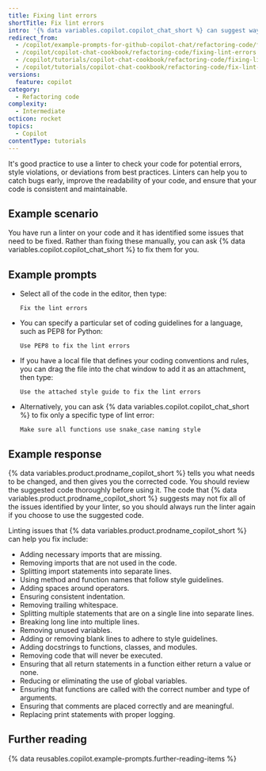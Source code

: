 ```yaml
---
title: Fixing lint errors
shortTitle: Fix lint errors
intro: '{% data variables.copilot.copilot_chat_short %} can suggest ways to fix issues identified by a code linter.'
redirect_from:
  - /copilot/example-prompts-for-github-copilot-chat/refactoring-code/fixing-lint-errors
  - /copilot/copilot-chat-cookbook/refactoring-code/fixing-lint-errors
  - /copilot/tutorials/copilot-chat-cookbook/refactoring-code/fixing-lint-errors
  - /copilot/tutorials/copilot-chat-cookbook/refactoring-code/fix-lint-errors
versions:
  feature: copilot
category:
  - Refactoring code
complexity:
  - Intermediate
octicon: rocket
topics:
  - Copilot
contentType: tutorials
---
```


It's good practice to use a linter to check your code for potential errors, style violations, or deviations from best practices. Linters can help you to catch bugs early, improve the readability of your code, and ensure that your code is consistent and maintainable.

## Example scenario

You have run a linter on your code and it has identified some issues that need to be fixed. Rather than fixing these manually, you can ask {% data variables.copilot.copilot_chat_short %} to fix them for you.

## Example prompts

* Select all of the code in the editor, then type:

  `Fix the lint errors`

* You can specify a particular set of coding guidelines for a language, such as PEP8 for Python:

  `Use PEP8 to fix the lint errors`

* If you have a local file that defines your coding conventions and rules, you can drag the file into the chat window to add it as an attachment, then type:

  `Use the attached style guide to fix the lint errors`

* Alternatively, you can ask {% data variables.copilot.copilot_chat_short %} to fix only a specific type of lint error:

  `Make sure all functions use snake_case naming style`

## Example response

{% data variables.product.prodname_copilot_short %} tells you what needs to be changed, and then gives you the corrected code. You should review the suggested code thoroughly before using it. The code that {% data variables.product.prodname_copilot_short %} suggests may not fix all of the issues identified by your linter, so you should always run the linter again if you choose to use the suggested code.

Linting issues that {% data variables.product.prodname_copilot_short %} can help you fix include:

* Adding necessary imports that are missing.
* Removing imports that are not used in the code.
* Splitting import statements into separate lines.
* Using method and function names that follow style guidelines.
* Adding spaces around operators.
* Ensuring consistent indentation.
* Removing trailing whitespace.
* Splitting multiple statements that are on a single line into separate lines.
* Breaking long line into multiple lines.
* Removing unused variables.
* Adding or removing blank lines to adhere to style guidelines.
* Adding docstrings to functions, classes, and modules.
* Removing code that will never be executed.
* Ensuring that all return statements in a function either return a value or none.
* Reducing or eliminating the use of global variables.
* Ensuring that functions are called with the correct number and type of arguments.
* Ensuring that comments are placed correctly and are meaningful.
* Replacing print statements with proper logging.

## Further reading

{% data reusables.copilot.example-prompts.further-reading-items %}
